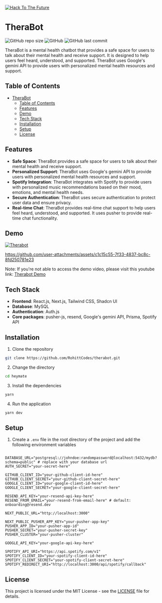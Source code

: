 [![Hack To The Future](https://img.shields.io/badge/Hack%20To%20The%20Future-2024-blue?style=for-the-badge)](https://hack-to-the-future.devfolio.co/)

# TheraBot

![GitHub repo size](https://img.shields.io/github/repo-size/RohittCodes/therabot?style=for-the-badge) ![GitHub](https://img.shields.io/github/license/RohittCodes/therabot?style=for-the-badge) ![GitHub last commit](https://img.shields.io/github/last-commit/RohittCodes/therabot?style=for-the-badge)

TheraBot is a mental health chatbot that provides a safe space for users to talk about their mental health and receive support. It is designed to help users feel heard, understood, and supported. TheraBot uses Google's gemini API to provide users with personalized mental health resources and support.

## Table of Contents

- [TheraBot](#therabot)
  - [Table of Contents](#table-of-contents)
  - [Features](#features)
  - [Demo](#demo)
  - [Tech Stack](#tech-stack)
  - [Installation](#installation)
  - [Setup](#setup)
  - [License](#license)

## Features

- **Safe Space**: TheraBot provides a safe space for users to talk about their mental health and receive support.
- **Personalized Support**: TheraBot uses Google's gemini API to provide users with personalized mental health resources and support.
- **Spotify Integration**: TheraBot integrates with Spotify to provide users with personalized music recommendations based on their mood, emotions, and mental health needs.
- **Secure Authentication**: TheraBot uses secure authentication to protect user data and ensure privacy.
- **Real-time Chat**: TheraBot provides real-time chat support to help users feel heard, understood, and supported. It uses pusher to provide real-time chat functionality.

## Demo

[![Therabot](https://img.shields.io/badge/Therabot-131633?style=for-the-badge&link=https://github.com/RohittCodes/therabot/)](https://github.com/RohittCodes/therabot/)

https://github.com/user-attachments/assets/c1c15c55-7f33-4837-bc8c-8fd250781e23

Note: If you're not able to access the demo video, please visit this youtube link: [Therabot Demo](https://youtu.be/spDfdA3DONg)

## Tech Stack
- **Frontend**: React.js, Next.js, Tailwind CSS, Shadcn UI
- **Database**: MySQL
- **Authentication**: Auth.js
- **Core packages**: pusher-js, resend, Google's gemini API, Prisma, Spotify API

## Installation

1. Clone the repository
```bash
git clone https://github.com/RohittCodes/therabot.git
```

2. Change the directory
```bash
cd heymate
```

3. Install the dependencies
```bash
yarn
```

4. Run the application
```bash
yarn dev
```

## Setup

1. Create a `.env` file in the root directory of the project and add the following environment variables

```env

DATABASE_URL="postgresql://johndoe:randompassword@localhost:5432/mydb?schema=public" # replace with your database url
AUTH_SECRET="your-secret-here"

GITHUB_CLIENT_ID="your-github-client-id-here"
GITHUB_CLIENT_SECRET="your-github-client-secret-here"
GOOGLE_CLIENT_ID="your-google-client-id-here"
GOOGLE_CLIENT_SECRET="your-google-client-secret-here"

RESEND_API_KEY="your-resend-api-key-here"
RESEND_FROM_EMAIL="your-resend-from-email-here" # default: onboarding@resend.dev

NEXT_PUBLIC_URL="http://localhost:3000"

NEXT_PUBLIC_PUSHER_APP_KEY="your-pusher-app-key"
PUSHER_APP_ID="your-pusher-app-id"
PUSHER_SECRET="your-pusher-secret-key"
PUSHER_CLUSTER="your-pusher-cluster"

GOOGLE_API_KEY="your-google-api-key-here"

SPOTIFY_API_URI="https://api.spotify.com/v1"
SPOTIFY_CLIENT_ID="your-spotify-client-id-here"
SPOTIFY_CLIENT_SECRET="your-spotify-client-secret-here"
SPOTIFY_REDIRECT_URI="http://localhost:3000/api/spotify/callback"
```

## License

This project is licensed under the MIT License - see the [LICENSE](LICENSE) file for details.

